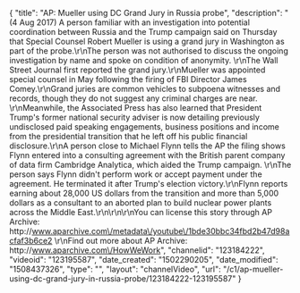 {
    "title": "AP: Mueller using DC Grand Jury in Russia probe",
    "description": "(4 Aug 2017) A person familiar with an investigation into potential coordination between Russia and the Trump campaign said on Thursday that Special Counsel Robert Mueller is using a grand jury in Washington as part of the probe.\r\nThe person was not authorised to discuss the ongoing investigation by name and spoke on condition of anonymity. \r\nThe Wall Street Journal first reported the grand jury.\r\nMueller was appointed special counsel in May following the firing of FBI Director James Comey.\r\nGrand juries are common vehicles to subpoena witnesses and records, though they do not suggest any criminal charges are near. \r\nMeanwhile, the Associated Press has also learned that President Trump's former national security adviser is now detailing previously undisclosed paid speaking engagements, business positions and income from the presidential transition that he left off his public financial disclosure.\r\nA person close to Michael Flynn tells the AP the filing shows Flynn entered into a consulting agreement with the British parent company of data firm Cambridge Analytica, which aided the Trump campaign. \r\nThe person says Flynn didn't perform work or accept payment under the agreement. He terminated it after Trump's election victory.\r\nFlynn reports earning about 28,000 US dollars from the transition and more than 5,000 dollars as a consultant to an aborted plan to build nuclear power plants across the Middle East.\r\n\r\n\r\nYou can license this story through AP Archive: http:\/\/www.aparchive.com\/metadata\/youtube\/1bde30bbc34fbd2b47d98acfaf3b6ce2 \r\nFind out more about AP Archive: http:\/\/www.aparchive.com\/HowWeWork",
    "channelid": "123184222",
    "videoid": "123195587",
    "date_created": "1502290205",
    "date_modified": "1508437326",
    "type": "",
    "layout": "channelVideo",
    "url": "\/c1\/ap-mueller-using-dc-grand-jury-in-russia-probe\/123184222-123195587"
}